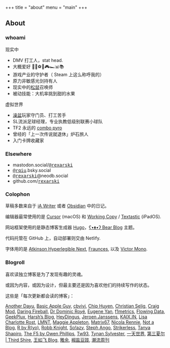 +++
title = "about"
menu = "main"
+++

## About

### whoami

现实中

- DMV 打工人，stat head.
- 大概爱好 🚶🎷⚽🏀🎮🏎️📊📚
- 游戏产业的守护者（ Steam 上这么称呼我的）
- 原力非敏感光剑持有人
- 现实中的[松鼠](https://thevarsity.ca/2003/02/10/breeding-unease-in-queens-park/)召唤师
- 被动技能：大机率挑到甜的水果

虚拟世界

- [澡盆](https://splatoonwiki.org/wiki/Bloblobber)玩家守门员、打工苦手
- SL流派足球经理，专业执教低级别联赛小球队
- TF2 永远的 [combo pyro](https://www.youtube.com/watch?v=3gh47cWmOxI)
- 曾经的「上一次传说就退休」炉石旅人
- 入门卡牌收藏家

### Elsewhere

- mastodon.social/<kbd>[@rexarski](https://mastodon.social/@rexarski)</kbd>
- <kbd>[@rqiu](https://bsky.app/profile/rqiu.bsky.social)</kbd>.bsky.social
- <kbd>[@rexarski](https://neodb.social/users/rexarski/)</kbd>@neodb.social
- github.com/<kbd>[rexarski](https://github.com/rexarski)</kbd>
<!-- - <kbd>[异常](https://outlier.rexarski.com/)</kbd> -->

### Colophon

草稿多数来自于 [iA Writer](https://ia.net/writer) 或者 [Obsidian](https://obsidian.md) 中的日记。

编辑器最常使用的是 [Cursor](https://cursor.com/en) (macOS) 和 [Working Copy](https://workingcopy.app) / [Textastic](https://www.textasticapp.com) (iPadOS).

网站框架使用的是静态博客生成器 [Hugo](https://gohugo.io)，[ʕ•ᴥ•ʔ Bear Blog](https://github.com/janraasch/hugo-bearblog/) 主题。

代码托管在 GitHub 上，自动部署则交由 Netlify.

字体用的是 [Atkinson Hyperlegible Next](https://www.brailleinstitute.org/freefont/), [Fraunces](https://fraunces.undercase.xyz), 以及 [Victor Mono](https://rubjo.github.io/victor-mono/).

### Blogroll

喜欢读独立博客是为了发现有趣的灵魂。

或因为内容，或因为设计，但最主要还是因为喜欢他们的持续写作的状态。

这些是「每次更新都会读的博客」：

[Another Dayu](https://anotherdayu.com), [Basic Apple Guy](https://basicappleguy.com), [cbvivi](https://cbvivi.today), [Chip Huyen](https://huyenchip.com/blog/), [Christian Selig](https://christianselig.com), [Craig Mod](https://craigmod.com/), [Daring Fireball](https://daringfireball.net), [Dr Dominic Royé](https://dominicroye.github.io/blog/), [Eugene Yan](https://eugeneyan.com/writing/), [f1metrics](https://f1metrics.wordpress.com), [Flowing Data](https://flowingdata.com), [GeekPlux](https://geekplux.com/posts), [Harsh’s Blog](https://blog.harsh17.in/posts/), [HeyDingus](https://heydingus.net), [Jeroen Janssens](https://jeroenjanssens.com/blog/), [KAIX.IN](https://kaix.in/2025/), [Lisa Charlotte Rost](https://lisacharlottemuth.com/articles), [LMNT](https://lmnt.me), [Maggie Appleton](https://maggieappleton.com), [Matrix67](https://matrix67.com/blog/), [Nicola Rennie](https://nrennie.rbind.io/blog/), [Not a Blog](https://georgerrmartin.com/notablog/), [R by R(yo)](https://ryo-n7.github.io), [Robb Knight](https://rknight.me/blog/), [So!azy](https://blog.solazy.me/Daily/), [Steph Ango](https://stephango.com), [Strikerless](https://strikerless.com), [Tanya Shapiro](https://www.tanyashapiro.com), [The F5 by Owen Phillips](https://thef5.substack.com), [Tw93](https://tw93.fun), [Tynan Sylvester](https://tynansylvester.com/blog/), [一天世界](https://blog.yitianshijie.net), [第三夏尔 | Third Shire](https://thirdshire.com), [王如飞 Blog](https://wangrufei.com), [雅余](https://yayu.net), [椒盐豆豉](https://blog.douchi.space), [潮流周刊](https://weekly.tw93.fun)
